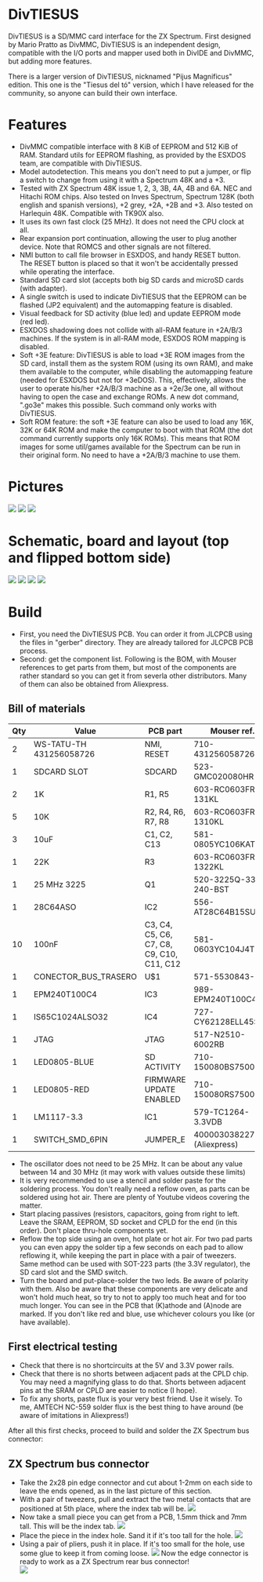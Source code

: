 # DivTIESUS
DivTIESUS is a SD/MMC card interface for the ZX Spectrum. First designed by Mario Pratto as DivMMC, DivTIESUS is an independent design, compatible with the I/O ports and mapper used both in DivIDE and DivMMC, but adding more features.

There is a larger version of DivTIESUS, nicknamed "Pijus Magnificus" edition. This one is the "Tiesus del tó" version, which I have released for the community, so anyone can build their own interface.

# Features
- DivMMC compatible interface with 8 KiB of EEPROM and 512 KiB of RAM. Standard utils for EEPROM flashing, as provided by the ESXDOS team, are compatible with DivTIESUS.
- Model autodetection. This means you don't need to put a jumper, or flip a switch to change from using it with a Spectrum 48K and a +3.
- Tested with ZX Spectrum 48K issue 1, 2, 3, 3B, 4A, 4B and 6A. NEC and Hitachi ROM chips. Also tested on Inves Spectrum, Spectrum 128K (both english and spanish versions), +2 grey, +2A, +2B and +3. Also tested on Harlequin 48K. Compatible with TK90X also.
- It uses its own fast clock (25 MHz). It does not need the CPU clock at all.
- Rear expansion port continuation, allowing the user to plug another device. Note that ROMCS and other signals are not filtered.
- NMI button to call file browser in ESXDOS, and handy RESET button. The RESET button is placed so that it won't be accidentally pressed while operating the interface.
- Standard SD card slot (accepts both big SD cards and microSD cards (with adapter).
- A single switch is used to indicate DivTIESUS that the EEPROM can be flashed (JP2 equivalent) and the automapping feature is disabled.
- Visual feedback for SD activity (blue led) and update EEPROM mode (red led).
- ESXDOS shadowing does not collide with all-RAM feature in +2A/B/3 machines. If the system is in all-RAM mode, ESXDOS ROM mapping is disabled.
- Soft +3E feature: DivTIESUS is able to load +3E ROM images from the SD card, install them as the system ROM (using its own RAM), and make them available to the computer, while disabling the automapping feature (needed for ESXDOS but not for +3eDOS). This, effectively, allows the user to operate his/her +2A/B/3 machine as a +2e/3e one, all without having to open the case and exchange ROMs. A new dot command, ".go3e" makes this possible. Such command only works with DivTIESUS.
- Soft ROM feature: the soft +3E feature can also be used to load any 16K, 32K or 64K ROM and make the computer to boot with that ROM (the dot command currently supports only 16K ROMs). This means that ROM images for some util/games available for the Spectrum can be run in their original form. No need to have a +2A/B/3 machine to use them.

# Pictures
![](img/divtiesus_front.jpg)
![](img/divtiesus_back.jpg)
![](img/divtiesus_zxbus_connector_detail.jpg)

# Schematic, board and layout (top and flipped bottom side)
![](sch/schematic.png)
![](sch/board.png)
![](sch/layout_top_side.png)
![](sch/layout_bottom_side.png)

# Build
- First, you need the DivTIESUS PCB. You can order it from JLCPCB using the files in "gerber" directory. They are already tailored for JLCPCB PCB process.
- Second: get the component list. Following is the BOM, with Mouser references to get parts from them, but most of the components are rather standard so you can get it from severla other distributors. Many of them can also be obtained from Aliexpress.

## Bill of materials
|Qty|Value|PCB part|Mouser ref.|
| ------------ | ------------ | ------------ | ------------ |
|2|WS-TATU-TH 431256058726|NMI, RESET|710-431256058726|
|1|SDCARD SLOT|SDCARD|523-GMC020080HR|
|2|1K|R1, R5|603-RC0603FR-131KL|
|5|10K|R2, R4, R6, R7, R8|603-RC0603FR-1310KL|
|3|10uF|C1, C2, C13|581-0805YC106KAT2A|
|1|22K|R3|603-RC0603FR-1322KL|
|1|25 MHz 3225|Q1|520-3225Q-33-240-BST|
|1|28C64ASO|IC2|556-AT28C64B15SU|
|10|100nF|C3, C4, C5, C6, C7, C8, C9, C10, C11, C12|581-0603YC104J4T4A|
|1|CONECTOR_BUS_TRASERO|U$1|571-5530843-6|
|1|EPM240T100C4|IC3|989-EPM240T100C4|
|1|IS65C1024ALSO32|IC4|727-CY62128ELL45SXIT|
|1|JTAG|JTAG|517-N2510-6002RB|
|1|LED0805-BLUE|SD ACTIVITY|710-150080BS75000|
|1|LED0805-RED|FIRMWARE UPDATE ENABLED|710-150080RS75000|
|1|LM1117-3.3|IC1|579-TC1264-3.3VDB|
|1|SWITCH_SMD_6PIN|JUMPER_E|4000030382277 (Aliexpress)|

- The oscillator does not need to be 25 MHz. It can be about any value between 14 and 30 MHz (it may work with values outside these limits)
- It is very recommended to use a stencil and solder paste for the soldering process. You don't really need a reflow oven, as parts can be soldered using hot air. There are plenty of Youtube videos covering the matter.
- Start placing passives (resistors, capacitors, going from right to left. Leave the SRAM, EEPROM, SD socket and CPLD for the end (in this order). Don't place thru-hole components yet.
- Reflow the top side using an oven, hot plate or hot air. For two pad parts you can even appy the solder tip a few seconds on each pad to allow reflowing it, while keeping the part in place with a pair of tweezers. Same method can be used with SOT-223 parts (the 3.3V regulator), the SD card slot and the SMD switch.
- Turn the board and put-place-solder the two leds. Be aware of polarity with them. Also be aware that these components are very delicate and won't hold much heat, so try to not to apply too much heat and for too much longer. You can see in the PCB that (K)athode and (A)node are marked. If you don't like red and blue, use whichever colours you like (or have available).

## First electrical testing
- Check that there is no shortcircuits at the 5V and 3.3V power rails.
- Check that there is no shorts between adjacent pads at the CPLD chip. You may need a magnifying glass to do that. Shorts between adjacent pins at the SRAM or CPLD are easier to notice (I hope).
- To fix any shorts, paste flux is your very best friend. Use it wisely. To me, AMTECH NC-559 solder flux is the best thing to have around (be aware of imitations in Aliexpress!)

After all this first checks, proceed to build and solder the ZX Spectrum bus connector:

## ZX Spectrum bus connector
- Take the 2x28 pin edge connector and cut about 1-2mm on each side to leave the ends opened, as in the last picture of this section.
- With a pair of tweezers, pull and extract the two metal contacts that are positioned at 5th place, where the index tab will be.
![](img/zxconn_1.jpg)
- Now take a small piece you can get from a PCB, 1.5mm thick and 7mm tall. This will be the index tab.
![](img/zxconn_2.jpg)
- Place the piece in the index hole. Sand it if it's too tall for the hole.
![](img/zxconn_3.jpg)
- Using a pair of pliers, push it in place. If it's too small for the hole, use some glue to keep it from coming loose.
![](img/zxconn_4.jpg)
Now the edge connector is ready to work as a ZX Spectrum rear bus connector!                                                      
![](img/zxconn_5.jpg)
